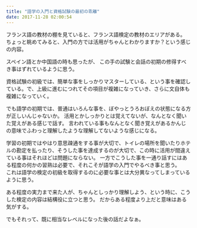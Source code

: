 ```yaml
---
title: "語学の入門と資格試験の最初の乖離"
date: 2017-11-28 02:00:54
---
```


フランス語の教材の棚を見ていると、フランス語検定の教材のエリアがある。
ちょっと眺めてみると、入門の方では活用がちゃんとわかりますか？という感じの内容。

スペイン語とか中国語の時も思ったが、
この手の試験と会話の初期の修得すべき事はずれているように思う。

資格試験の初級では、簡単な事をしっかりマスターしている、という事を確認している。で、上級に進むにつれてその項目が複雑になっていき、さらに文自体も複雑になっていく。

でも語学の初期では、普通はいろんな事を、ぼやっとうろおぼえの状態になる方が正しいんじゃないか。
活用とかしっかりとは覚えてないが、なんとなく聞いた覚えがある感じで話す。
言われている事もなんとなく聞き覚えがあるかんじの意味でふわっと理解したような理解してないような感じになる。

学習の初期ではやはり意思疎通をする事が大切で、トイレの場所を聞いたりホテルの勘定を払ったり、そうした事を達成するのが大切で、この時に活用が間違えている事はそれほどは問題にならない。
一方でこうした事を一通り話すにはある程度の何かの習熟は必要で、それこそが語学の入門でやるべき事と思う。  
これは語学の検定の初級を取得するのに必要な事とは大分異なってしまっているように思う。

ある程度の実力まで来た人が、ちゃんとしっかり理解しよう、という時に、こうした検定の内容は結構役に立つと思う。
だからある程度より上だと意味はある気がする。

でもそれって、既に相当なレベルになった後の話だよなぁ。
